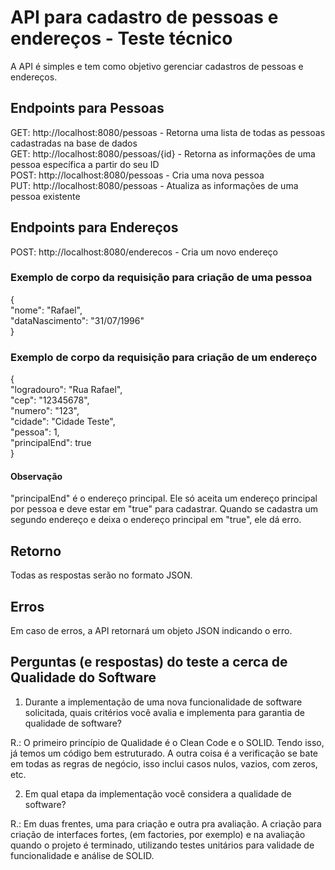 # API para cadastro de pessoas e endereços - Teste técnico
A API é simples e tem como objetivo gerenciar cadastros de pessoas e endereços.

## Endpoints para Pessoas

GET: http://localhost:8080/pessoas - Retorna uma lista de todas as pessoas cadastradas na base de dados <br/>
GET: http://localhost:8080/pessoas/{id} - Retorna as informações de uma pessoa específica a partir do seu ID <br/>
POST: http://localhost:8080/pessoas - Cria uma nova pessoa <br/>
PUT: http://localhost:8080/pessoas - Atualiza as informações de uma pessoa existente <br/>

## Endpoints para Endereços

POST: http://localhost:8080/enderecos - Cria um novo endereço <br/>

### Exemplo de corpo da requisição para criação de uma pessoa
{ <br/>
  "nome": "Rafael", <br/>
  "dataNascimento": "31/07/1996" <br/>
}

### Exemplo de corpo da requisição para criação de um endereço
{ <br/>
  "logradouro": "Rua Rafael", <br/>
  "cep": "12345678", <br/>
  "numero": "123", <br/>
  "cidade": "Cidade Teste", <br/>
  "pessoa": 1, <br/>
  "principalEnd": true <br/>
} <br/>

#### Observação
"principalEnd" é o endereço principal. Ele só aceita um endereço principal por pessoa e deve estar em "true" para cadastrar. Quando se cadastra um segundo endereço e deixa o endereço principal em "true", ele dá erro.
## Retorno
Todas as respostas serão no formato JSON.

## Erros
Em caso de erros, a API retornará um objeto JSON indicando o erro.

## Perguntas (e respostas) do teste a cerca de Qualidade do Software
1. Durante a implementação de uma nova funcionalidade de software solicitada, quais critérios você avalia e implementa para garantia de qualidade de software?

R.: O primeiro princípio de Qualidade é o Clean Code e o SOLID. Tendo isso, já temos um código bem estruturado. A outra coisa é a verificação se bate em todas as regras de negócio, isso inclui casos nulos, vazios, com zeros, etc.

2. Em qual etapa da implementação você considera a qualidade de software?

R.: Em duas frentes, uma para criação e outra pra avaliação. A criação para criação de interfaces fortes, (em factories, por exemplo) e na avaliação quando o projeto é terminado, utilizando testes unitários para validade de funcionalidade e análise de SOLID.
